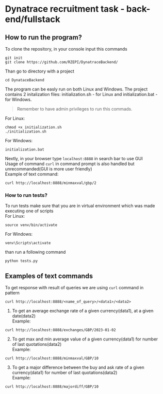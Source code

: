 # Dynatrace recruitment task - back-end/fullstack 

## How to run the program?
To clone the repository, in your console input this commands
```
git init
git clone https://github.com/RZEPI/DynatraceBackend/
```
Than go to directory with a project
```
cd DynataceBackend
```
The program can be easly run on both Linux and Windows. The project contains 2 initalization files: initialization.sh - for Linux and initialization.bat - for Windows.   
> Remember to have admin privileges to run this commads.  

For Linux: 
```
chmod +x initialization.sh
./initialization.sh
```
For Windows:
```
initialization.bat
```
Nextly, in your browser type `localhost:8888` in search bar to use GUI  
Usage of command `curl` in command prompt is also handled but unrecommanded(GUI is more user friendly)  
Example of text command:
```
curl http://localhost:8888/minmaxval/gbp/2
```

### How to run tests?
To run tests make sure that you are in virtual environment which was made executing one of scripts  
For Linux:
```
source venv/bin/activate
```
For Windows:
```
venv\Scripts\activate
```
than run a following command
``` 
python tests.py 
```

## Examples of text commands

To get response with result of queries we are using ``curl`` command in pattern  

```
curl http://localhost:8888/<name_of_query>/<data1>/<data2>
```
1. To get an average exchange rate of a given currency(data1), at a given date(data2)  
Example:
```
curl http://localhost:8888/exchanges/GBP/2023-01-02
```
2. To get max and min average value of a given currency(data1) for number of last quotations(data2)  
Example:
```
curl http://localhost:8888/minmaxval/GBP/10
```
3. To get a major difference between the buy and ask rate of a given currency(data1) for number of last quotations(data2)  
Example:
```
curl http://localhost:8888/majordiff/GBP/10
```

